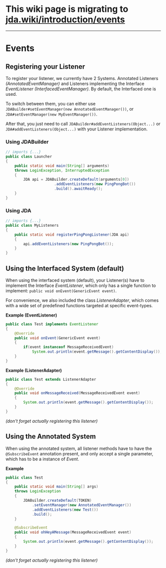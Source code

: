 # This wiki page is migrating to [jda.wiki/introduction/events](https://jda.wiki/introduction/events/)

***

# Events

## Registering your Listener

To register your listener, we currently have 2 Systems. Annotated Listeners _(AnnotatedEventManager)_ and Listeners implementing the Interface _EventListener (InterfacedEventManager)_. By default, the Interfaced one is used.

To switch between them, you can either use `JDABuilder#setEventManager(new AnnotatedEventManager())`, or `JDA#setEventManager(new MyEventManager())`.

After that, you just need to call `JDABuilder#addEventListeners(Object...)` or `JDA#addEventListeners(Object...)` with your Listener implementation.

### Using JDABuilder

```java
// imports {...}
public class Launcher
{
    public static void main(String[] arguments)
    throws LoginException, InterruptedException
    {
        JDA api = JDABuilder.createDefault(arguments[0])
                      .addEventListeners(new PingPongBot())
                      .build().awaitReady();
    }
}
```

### Using JDA

```java
// imports {...}
public class MyListeners
{
    public static void registerPingPongListener(JDA api)
    {
        api.addEventListeners(new PingPongBot());
    }
}
```

## Using the Interfaced System (default)

When using the interfaced system (default), your Listener(s) have to implement the Interface _EventListener_, which only has a single function to implement: `public void onEvent(GenericEvent event)`.

For convenience, we also included the class _ListenerAdapter_, which comes with a wide set of predefined functions targeted at specific event-types.

**Example (EventListener)**
```java
public class Test implements EventListener
{
    @Override
    public void onEvent(GenericEvent event)
    {
        if(event instanceof MessageReceivedEvent)
            System.out.println(event.getMessage().getContentDisplay());
    }
}
```
**Example (ListenerAdapter)**
```java
public class Test extends ListenerAdapter
{
    @Override
    public void onMessageReceived(MessageReceivedEvent event)
    {
        System.out.println(event.getMessage().getContentDisplay());
    }
}
```
_(don't forget actually registering this listener)_
## Using the Annotated System

When using the annotated system, all listener methods have to have the `@SubscribeEvent` annotation present, and only accept a single parameter, which has to be a instance of _Event_.

**Example**
```java
public class Test
{
    public static void main(String[] args)
    throws LoginException
    {
        JDABuilder.createDefault(TOKEN)
            .setEventManager(new AnnotatedEventManager())
            .addEventListeners(new Test())
            .build();
    }

    @SubscribeEvent
    public void ohHeyAMessage(MessageReceivedEvent event)
    {
        System.out.println(event.getMessage().getContentDisplay());
    }
}
```
_(don't forget actually registering this listener)_
